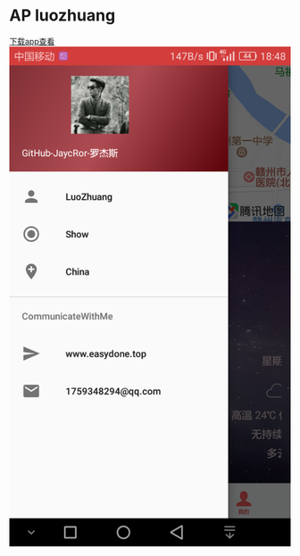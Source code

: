 # AP luozhuang
<a href="https://github.com/JaycRor/NewsDemo/blob/master/app-release.apk">下载app查看</a>
<img src="https://github.com/JaycRor/NewsDemo/blob/master/home.png"><img src=""/><img src=""/>
